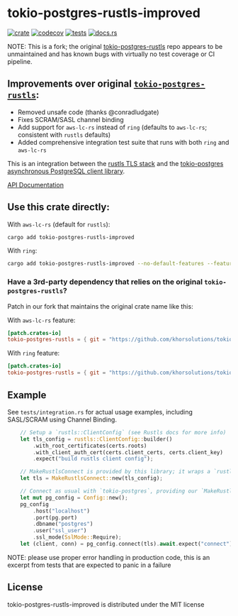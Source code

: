 # tokio-postgres-rustls-improved

[![crate](https://img.shields.io/crates/v/tokio-postgres-rustls-improved.svg)](https://crates.io/crates/tokio-postgres-rustls-improved/)
[![codecov](https://codecov.io/gh/khorsolutions/tokio-postgres-rustls-improved/graph/badge.svg?token=8ZYN7O2K5V)](https://codecov.io/gh/khorsolutions/tokio-postgres-rustls-improved)
[![tests](https://github.com/khorsolutions/tokio-postgres-rustls-improved/actions/workflows/test.yml/badge.svg)](https://github.com/khorsolutions/tokio-postgres-rustls-improved/actions/workflows/test.yml)
[![docs.rs](https://img.shields.io/docsrs/tokio-postgres-rustls-improved)](https://docs.rs/tokio-postgres-rustls-improved/)

NOTE: This is a fork; the original [tokio-postgres-rustls](https://github.com/jbg/tokio-postgres-rustls) repo appears to be unmaintained and has known bugs with virtually no test coverage or CI pipeline.

## Improvements over original [`tokio-postgres-rustls`](https://github.com/jbg/tokio-postgres-rustls):

- Removed unsafe code (thanks @conradludgate)
- Fixes SCRAM/SASL channel binding
- Add support for `aws-lc-rs` instead of `ring` (defaults to `aws-lc-rs`; consistent with `rustls` defaults)
- Added comprehensive integration test suite that runs with both `ring` and `aws-lc-rs`

This is an integration between the [rustls TLS stack](https://github.com/ctz/rustls)
and the [tokio-postgres asynchronous PostgreSQL client library](https://github.com/sfackler/rust-postgres).

[API Documentation](https://docs.rs/tokio-postgres-rustls-improved/)

## Use this crate directly:

With `aws-lc-rs` (default for `rustls`):

```sh
cargo add tokio-postgres-rustls-improved
```

With `ring`:

```sh
cargo add tokio-postgres-rustls-improved --no-default-features --features ring
```

### Have a 3rd-party dependency that relies on the original `tokio-postgres-rustls`?

Patch in our fork that maintains the original crate name like this:

With `aws-lc-rs` feature:
```toml
[patch.crates-io]
tokio-postgres-rustls = { git = "https://github.com/khorsolutions/tokio-postgres-rustls-patch.git", tag = "aws-lc-rs" }
```

With `ring` feature:
```toml
[patch.crates-io]
tokio-postgres-rustls = { git = "https://github.com/khorsolutions/tokio-postgres-rustls-patch.git", tag = "ring" }
```

## Example

See `tests/integration.rs` for actual usage examples, including SASL/SCRAM using Channel Binding.

```rust
    // Setup a `rustls::ClientConfig` (see Rustls docs for more info)
    let tls_config = rustls::ClientConfig::builder()
        .with_root_certificates(certs.roots)
        .with_client_auth_cert(certs.client_certs, certs.client_key)
        .expect("build rustls client config");

    // MakeRustlsConnect is provided by this library; it wraps a `rustls::CLientConfig`
    let tls = MakeRustlsConnect::new(tls_config);

    // Connect as usual with `tokio-postgres`, providing our `MakeRustlsConnect` as the `tls` arg
    let mut pg_config = Config::new();
    pg_config
        .host("localhost")
        .port(pg.port)
        .dbname("postgres")
        .user("ssl_user")
        .ssl_mode(SslMode::Require);
    let (client, conn) = pg_config.connect(tls).await.expect("connect");
```

NOTE: please use proper error handling in production code, this is an excerpt from tests that are expected to panic in a failure

## License

tokio-postgres-rustls-improved is distributed under the MIT license
